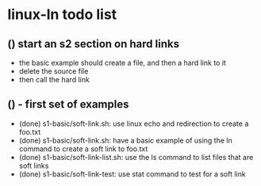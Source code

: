 # linux-ln todo list

## () start an s2 section on hard links
* the basic example should create a file, and then a hard link to it
* delete the source file
* then call the hard link

## () - first set of examples
* (done) s1-basic/soft-link.sh: use linux echo and redirection to create a foo.txt
* (done) s1-basic/soft-link.sh: have a basic example of using the ln command to create a soft link to foo.txt
* (done) s1-basic/soft-link-list.sh: use the ls command to list files that are soft links
* (done) s1-basic/soft-link-test: use stat command to test for a soft link